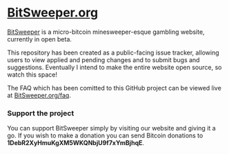 # [BitSweeper.org](https://bitsweeper.org)

[BitSweeper](https://bitsweeper.org) is a micro-bitcoin minesweeper-esque gambling website, currently in open beta.

This repository has been created as a public-facing issue tracker, allowing users to view applied and pending changes and to submit bugs and suggestions. Eventually I intend to make the entire website open source, so watch this space!

The FAQ which has been comitted to this GitHub project can be viewed live at [BitSweeper.org/faq](https://bitsweeper.org/faq).

### Support the project

You can support BitSweeper simply by visiting our website and giving it a go. If you wish to make a donation you can send Bitcoin donations to **1DebR2XyHmuKgXM5WKQNbjU9f7xYmBjhqE**.